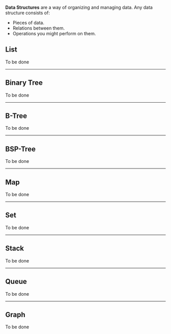 **Data Structures** are a way of organizing and managing data. Any data structure consists of:
- Pieces of data.
- Relations between them.
- Operations you might perform on them. 

## List

To be done

--------------------

## Binary Tree

To be done

--------------------

## B-Tree

To be done

--------------------

## BSP-Tree

To be done

--------------------

## Map

To be done

--------------------

## Set

To be done

--------------------

## Stack

To be done

--------------------

## Queue

To be done

--------------------

## Graph

To be done
